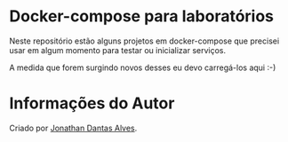 # Docker-compose para laboratórios

Neste repositório estão alguns projetos em docker-compose que precisei usar em algum momento para testar ou inicializar serviços. 

A medida que forem surgindo novos desses eu devo carregá-los aqui :-)

# Informações do Autor

Criado por [Jonathan Dantas Alves](https://www.linkedin.com/in/jonathandantasalves/).

